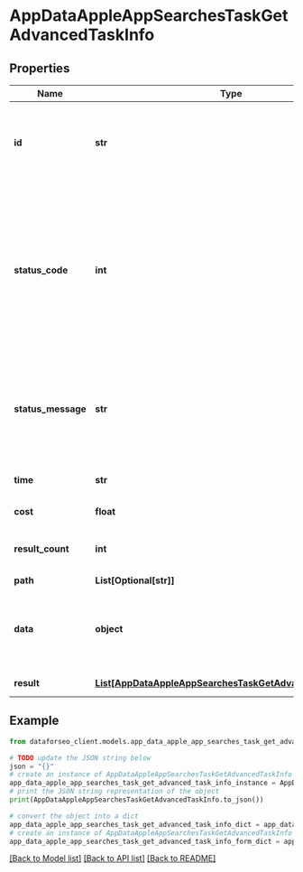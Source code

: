 # AppDataAppleAppSearchesTaskGetAdvancedTaskInfo


## Properties

Name | Type | Description | Notes
------------ | ------------- | ------------- | -------------
**id** | **str** | task identifier unique task identifier in our system in the UUID format | [optional] 
**status_code** | **int** | status code of the task generated by DataForSEO, can be within the following range: 10000-60000 you can find the full list of the response codes here | [optional] 
**status_message** | **str** | informational message of the task you can find the full list of general informational messages here | [optional] 
**time** | **str** | execution time, seconds | [optional] 
**cost** | **float** | total tasks cost, USD | [optional] 
**result_count** | **int** | number of elements in the result array | [optional] 
**path** | **List[Optional[str]]** | URL path | [optional] 
**data** | **object** | contains the same parameters that you specified in the POST request | [optional] 
**result** | [**List[AppDataAppleAppSearchesTaskGetAdvancedResultInfo]**](AppDataAppleAppSearchesTaskGetAdvancedResultInfo.md) | array of results | [optional] 

## Example

```python
from dataforseo_client.models.app_data_apple_app_searches_task_get_advanced_task_info import AppDataAppleAppSearchesTaskGetAdvancedTaskInfo

# TODO update the JSON string below
json = "{}"
# create an instance of AppDataAppleAppSearchesTaskGetAdvancedTaskInfo from a JSON string
app_data_apple_app_searches_task_get_advanced_task_info_instance = AppDataAppleAppSearchesTaskGetAdvancedTaskInfo.from_json(json)
# print the JSON string representation of the object
print(AppDataAppleAppSearchesTaskGetAdvancedTaskInfo.to_json())

# convert the object into a dict
app_data_apple_app_searches_task_get_advanced_task_info_dict = app_data_apple_app_searches_task_get_advanced_task_info_instance.to_dict()
# create an instance of AppDataAppleAppSearchesTaskGetAdvancedTaskInfo from a dict
app_data_apple_app_searches_task_get_advanced_task_info_form_dict = app_data_apple_app_searches_task_get_advanced_task_info.from_dict(app_data_apple_app_searches_task_get_advanced_task_info_dict)
```
[[Back to Model list]](../README.md#documentation-for-models) [[Back to API list]](../README.md#documentation-for-api-endpoints) [[Back to README]](../README.md)


